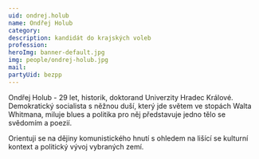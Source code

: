 ```yaml
---
uid: ondrej.holub
name: Ondřej Holub
category:
description: kandidát do krajských voleb
profession:
heroImg: banner-default.jpg
img: people/ondrej-holub.jpg
mail:
partyUid: bezpp
---
```


Ondřej Holub - 29 let, historik, doktorand Univerzity Hradec Králové. Demokratický socialista s něžnou duší, který jde světem ve stopách Walta Whitmana, miluje blues a politika pro něj představuje jedno tělo se svědomím a poezií.

Orientuji se na dějiny komunistického hnutí s ohledem na lišící se kulturní kontext a politický vývoj vybraných zemí.
